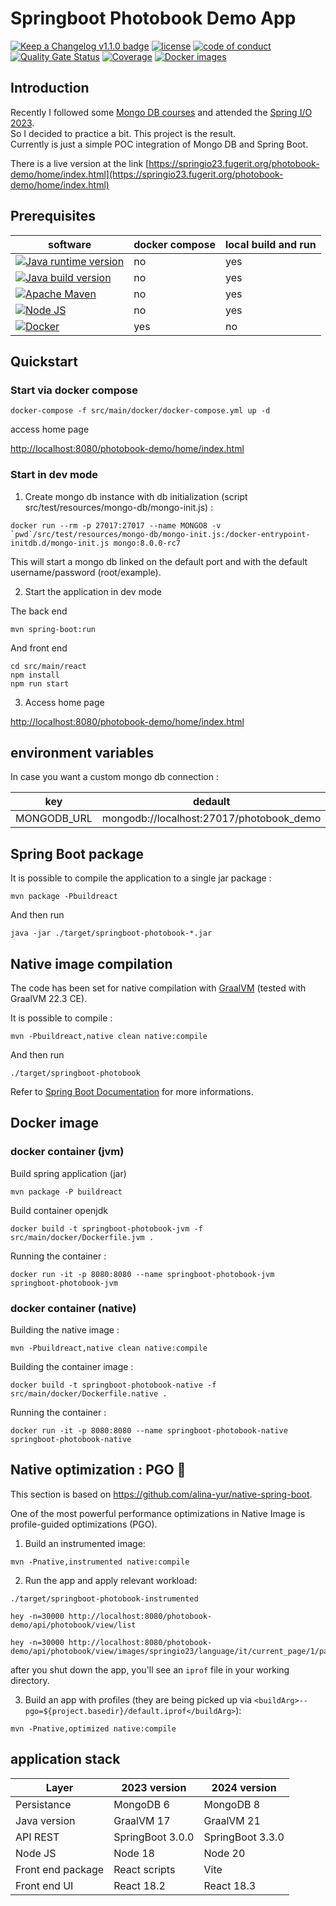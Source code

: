 # Springboot Photobook Demo App

[![Keep a Changelog v1.1.0 badge](https://img.shields.io/badge/changelog-Keep%20a%20Changelog%20v1.1.0-%23E05735)](https://github.com/fugerit-org/springboot-photobook/blob/master/CHANGELOG.md)
[![license](https://img.shields.io/badge/License-Apache%20License%202.0-teal.svg)](https://opensource.org/licenses/Apache-2.0)
[![code of conduct](https://img.shields.io/badge/conduct-Contributor%20Covenant-purple.svg)](https://github.com/fugerit-org/fj-universe/blob/main/CODE_OF_CONDUCT.md)
[![Quality Gate Status](https://sonarcloud.io/api/project_badges/measure?project=fugerit-org_springboot-photobook&metric=alert_status)](https://sonarcloud.io/summary/new_code?id=fugerit-org_springboot-photobook)
[![Coverage](https://sonarcloud.io/api/project_badges/measure?project=fugerit-org_springboot-photobook&metric=coverage)](https://sonarcloud.io/summary/new_code?id=fugerit-org_springboot-photobook)
[![Docker images](https://img.shields.io/badge/dockerhub-images-important.svg?logo=Docker)](https://hub.docker.com/repository/docker/fugeritorg/springboot-photobook/general)

## Introduction

Recently I followed some [Mongo DB courses](https://learn.mongodb.com/) and attended the [Spring I/O 2023](https://2023.springio.net/).  
So I decided to practice a bit. This project is the result.  
Currently is just a simple POC integration of Mongo DB and Spring Boot.

There is a live version at the link [https://springio23.fugerit.org/photobook-demo/home/index.html](https://springio23.fugerit.org/photobook-demo/home/index.html)

## Prerequisites

| software                                                                                                                                                                                                 | docker compose | local build and run |
|----------------------------------------------------------------------------------------------------------------------------------------------------------------------------------------------------------|----------------|---------------------|
| [![Java runtime version](https://img.shields.io/badge/run%20on-java%2021+-%23113366.svg?style=for-the-badge&logo=openjdk&logoColor=white)](https://universe.fugerit.org/src/docs/versions/java21.html)   | no             | yes                 |
| [![Java build version](https://img.shields.io/badge/build%20on-GraalVM%2021+-%23ED8B00.svg?style=for-the-badge&logo=openjdk&logoColor=white)](https://universe.fugerit.org/src/docs/versions/gvm21.html) | no             | yes                 |
| [![Apache Maven](https://img.shields.io/badge/Apache%20Maven-3.9.0+-C71A36?style=for-the-badge&logo=Apache%20Maven&logoColor=white)](https://universe.fugerit.org/src/docs/versions/maven3_9.html)       | no             | yes                 |
| [![Node JS](https://img.shields.io/badge/Node%20JS-20+-1AC736?style=for-the-badge&logo=node.js&logoColor=white)](https://universe.fugerit.org/src/docs/versions/node.html)                               | no             | yes                 |
| [![Docker](https://img.shields.io/badge/docker-26+-1266E7?style=for-the-badge&logo=docker&logoColor=white)](https://universe.fugerit.org/src/docs/versions/docker.html)                                  | yes            | no                  |

## Quickstart 

### Start via docker compose

```shell
docker-compose -f src/main/docker/docker-compose.yml up -d
```

access home page

<http://localhost:8080/photobook-demo/home/index.html>

### Start in dev mode

1. Create mongo db instance with db initialization (script src/test/resources/mongo-db/mongo-init.js) :

```shell
docker run --rm -p 27017:27017 --name MONGO8 -v `pwd`/src/test/resources/mongo-db/mongo-init.js:/docker-entrypoint-initdb.d/mongo-init.js mongo:8.0.0-rc7
```

This will start a mongo db linked on the default port and with the default username/password (root/example).

2. Start the application in dev mode

The back end

```shell
mvn spring-boot:run
```

And front end

```shell
cd src/main/react
npm install
npm run start
```

3. Access home page

<http://localhost:8080/photobook-demo/home/index.html>

## environment variables

In case you want a custom mongo db connection :

| key         | dedault                                  | 
|-------------|------------------------------------------|
| MONGODB_URL | mongodb://localhost:27017/photobook_demo |

## Spring Boot package

It is possible to compile the application to a single jar package :

```shell
mvn package -Pbuildreact
```

And then run

```shell
java -jar ./target/springboot-photobook-*.jar
```

## Native image compilation

The code has been set for native compilation with [GraalVM](https://www.graalvm.org/) (tested with GraalVM 22.3 CE).  

It is possible to compile :

```shell
mvn -Pbuildreact,native clean native:compile
```

And then run

```shell
./target/springboot-photobook
```

Refer to [Spring Boot Documentation](https://docs.spring.io/spring-boot/docs/current/reference/html/native-image.html) for more informations.

## Docker image

### docker container (jvm)

Build spring application (jar)

```shell
mvn package -P buildreact
```

Build container openjdk

```shell
docker build -t springboot-photobook-jvm -f src/main/docker/Dockerfile.jvm .
```

Running the container :

```shell
docker run -it -p 8080:8080 --name springboot-photobook-jvm springboot-photobook-jvm
```

### docker container (native)

Building the native image :

```shell
mvn -Pbuildreact,native clean native:compile
```

Building the container image : 

```shell
docker build -t springboot-photobook-native -f src/main/docker/Dockerfile.native .
```

Running the container :

```shell
docker run -it -p 8080:8080 --name springboot-photobook-native springboot-photobook-native
```

## Native optimization : PGO 🚀

This section is based on <https://github.com/alina-yur/native-spring-boot>.

One of the most powerful performance optimizations in Native Image is profile-guided optimizations (PGO).

1. Build an instrumented image:

```shell
mvn -Pnative,instrumented native:compile
```

2. Run the app and apply relevant workload:

```shell
./target/springboot-photobook-instrumented
```

```shell
hey -n=30000 http://localhost:8080/photobook-demo/api/photobook/view/list
```

```shell
hey -n=30000 http://localhost:8080/photobook-demo/api/photobook/view/images/springio23/language/it/current_page/1/page_size/5
```

after you shut down the app, you'll see an `iprof` file in your working directory.

3. Build an app with profiles (they are being picked up via `<buildArg>--pgo=${project.basedir}/default.iprof</buildArg>`):

```shell
mvn -Pnative,optimized native:compile
```

## application stack

| Layer             | 2023 version     | 2024 version     |
|-------------------|------------------|------------------|
| Persistance       | MongoDB 6        | MongoDB 8        |
| Java version      | GraalVM 17       | GraalVM 21       |
| API REST          | SpringBoot 3.0.0 | SpringBoot 3.3.0 |
| Node JS           | Node 18          | Node 20          |
| Front end package | React scripts    | Vite             |
| Front end UI      | React 18.2       | React 18.3       |